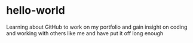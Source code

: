 # hello-world
Learning about GitHub to work on my portfolio and gain insight on coding and working with others like me and have put it off long enough
